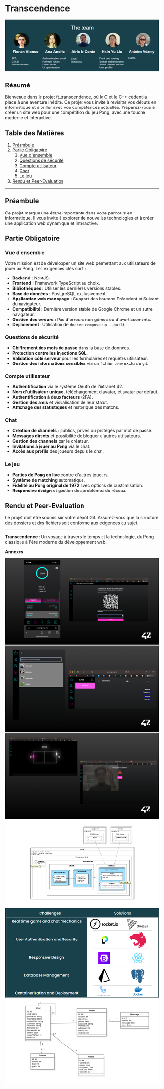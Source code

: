 # Transcendence

![Alt text](./images/image-7.png)

## Résumé
Bienvenue dans le projet ft_transcendence, où le C et le C++ cèdent la place à une aventure inédite. Ce projet vous invite à revisiter vos débuts en informatique et à briller avec vos compétences actuelles. Préparez-vous à créer un site web pour une compétition du jeu Pong, avec une touche moderne et interactive.

## Table des Matières
1. [Préambule](#préambule)
2. [Partie Obligatoire](#partie-obligatoire)
   1. [Vue d'ensemble](#vue-densemble)
   2. [Questions de sécurité](#questions-de-sécurité)
   3. [Compte utilisateur](#compte-utilisateur)
   4. [Chat](#chat)
   5. [Le jeu](#le-jeu)
3. [Rendu et Peer-Evaluation](#rendu-et-peer-evaluation)

---

## Préambule
Ce projet marque une étape importante dans votre parcours en informatique. Il vous invite à explorer de nouvelles technologies et à créer une application web dynamique et interactive.

## Partie Obligatoire

### Vue d'ensemble
Votre mission est de développer un site web permettant aux utilisateurs de jouer au Pong. Les exigences clés sont :

- **Backend** : NestJS.
- **Frontend** : Framework TypeScript au choix.
- **Bibliothèques** : Utiliser les dernières versions stables.
- **Base de données** : PostgreSQL exclusivement.
- **Application web monopage** : Support des boutons Précédent et Suivant du navigateur.
- **Compatibilité** : Dernière version stable de Google Chrome et un autre navigateur.
- **Gestion des erreurs** : Pas d'erreurs non gérées ou d'avertissements.
- **Déploiement** : Utilisation de `docker-compose up --build`.

### Questions de sécurité
- **Chiffrement des mots de passe** dans la base de données.
- **Protection contre les injections SQL**.
- **Validation côté serveur** pour les formulaires et requêtes utilisateur.
- **Gestion des informations sensibles** via un fichier `.env` exclu de git.

### Compte utilisateur
- **Authentification** via le système OAuth de l'intranet 42.
- **Nom d'utilisateur unique**, téléchargement d'avatar, et avatar par défaut.
- **Authentification à deux facteurs** (2FA).
- **Gestion des amis** et visualisation de leur statut.
- **Affichage des statistiques** et historique des matchs.

### Chat
- **Création de channels** : publics, privés ou protégés par mot de passe.
- **Messages directs** et possibilité de bloquer d'autres utilisateurs.
- **Gestion des channels** par le créateur.
- **Invitations à jouer au Pong** via le chat.
- **Accès aux profils** des joueurs depuis le chat.

### Le jeu
- **Parties de Pong en live** contre d'autres joueurs.
- **Système de matching** automatique.
- **Fidélité au Pong original de 1972** avec options de customisation.
- **Responsive design** et gestion des problèmes de réseau.

## Rendu et Peer-Evaluation
Le projet doit être soumis sur votre dépôt Git. Assurez-vous que la structure des dossiers et des fichiers soit conforme aux exigences du sujet.

---

**Transcendence** : Un voyage à travers le temps et la technologie, du Pong classique à l'ère moderne du développement web.

**Annexes**

![Alt text](./images/image.png)
![Alt text](./images/image-1.png)
![Alt text](./images/image-2.png)
![Alt text](./images/image-3.png)
![Alt text](./images/image-5.png)
![Alt text](./images/image-6.png)